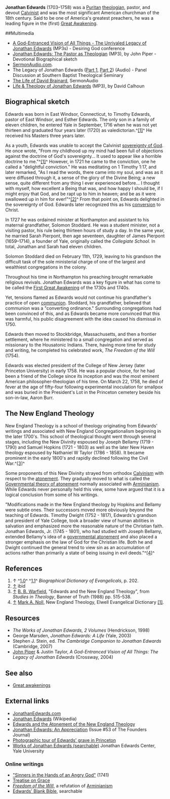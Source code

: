 **Jonathan Edwards** (1703–1758) was a [Puritan](Puritan "Puritan")
[theologian](Theologian "Theologian"), pastor, and devout
[Calvinist](Calvinist "Calvinist") and was the most significant
American churchman of the 18th century. Said to be one of America's
greatest preachers, he was a leading figure in the (first)
[Great Awakening](Great_Awakening "Great Awakening").

##Multimedia

-   [A God-Entranced Vision of All Things - The Unrivaled Legacy of Jonathan Edwards](http://www.desiringgod.org/ResourceLibrary/ConferenceMessages/ByConference/3/)
    (MP3s) - Desiring God conference
-   [Jonathan Edwards: The Pastor as Theologian](http://www.desiringgod.org/ResourceLibrary/Biographies/1458_The_Pastor_as_Theologian/)
    (MP3), by John Piper - Devotional Biographical sketch
-   [SermonAudio.com](http://www.sermonaudio.com/search.asp?SpeakerOnly=true&currSection=sermonsspeaker&keyword=Jonathan%5EEdwards).
-   The Legacy of Jonathan Edwards
    ([Part 1](http://www.sbts.edu/resources/lectures/james-p-boyce-society-lectures/the-legacy-of-jonathan-edwards-part-1/),
    [Part 2](http://www.sbts.edu/resources/lectures/james-p-boyce-society-lectures/the-legacy-of-jonathan-edwards-part-2/))
    (Audio) - Panel Discussion at Southern Baptist Theological Seminary
-   [The Life of David Brainard](http://www.sermonaudio.com/search.asp?speakerWithinSource=&subsetCat=series&subsetItem=Jonathan+Edwards+Messages&mediatype=&includekeywords=&keyword=swrb&keyworddesc=swrb&currsection=sermonssource&AudioOnly=false&SourceOnly=true&keywordwithin=David+Brainerd&x=0&y=0),
    SermonAudio
-   [Life & Theology of Jonathan Edwards](http://thirdmill.org/life-theology-of-jonathan-edwards)
    (MP3), by David Calhoun

## Biographical sketch

Edwards was born in East Windsor, Connecticut, to Timothy Edwards,
pastor of East Windsor, and Esther Edwards. The only son in a
family of eleven children, he entered Yale in September, 1716 when
he was not yet thirteen and graduated four years later (1720) as
valedictorian.^[[1]](#note-BDE202)^ He received his Masters three
years later.

As a youth, Edwards was unable to accept the Calvinist
[sovereignty of God](Sovereignty_of_God "Sovereignty of God"). He
once wrote, "From my childhood up my mind had been full of
objections against the doctrine of God's sovereignty… It used to
appear like a horrible doctrine to me."^[[1]](#note-BDE202)^
However, in 1721 he came to the conviction, one he called a
"delightful conviction." He was meditating on 1 Timothy 1:17, and
later remarked, "As I read the words, there came into my soul, and
was as it were diffused through it, a sense of the glory of the
Divine Being; a new sense, quite different from any thing I ever
experienced before… I thought with myself, how excellent a Being
that was, and how happy I should be, if I might enjoy that God, and
be rapt up to him in heaven; and be as it were swallowed up in him
for ever!"^[[2]](#note-0)^ From that point on, Edwards delighted in
the sovereignty of God. Edwards later recognized this as his
[conversion](Conversion "Conversion") to Christ.

In 1727 he was ordained minister at Northampton and assistant to
his maternal grandfather, Solomon Stoddard. He was a student
minister, not a visiting pastor, his rule being thirteen hours of
study a day. In the same year, he married Sarah Pierpont, then age
seventeen, daughter of James Pierpont (1659–1714), a founder of
Yale, originally called the *Collegiate School*. In total, Jonathan
and Sarah had eleven children.

Solomon Stoddard died on February 11th, 1729, leaving to his
grandson the difficult task of the sole ministerial charge of one
of the largest and wealthiest congregations in the colony.

Throughout his time in Northampton his preaching brought remarkable
religious revivals. Jonathan Edwards was a key figure in what has
come to be called the
[First Great Awakening](Great_Awakening "Great Awakening") of the
1730s and 1740s.

Yet, tensions flamed as Edwards would not continue his
grandfather's practice of open [communion](Communion "Communion").
Stoddard, his grandfather, believed that communion was a
"converting ordinance." Surrounding congregations had been
convinced of this, and as Edwards became more convinced that this
was harmful, his public disagreement with the idea caused his
dismissal in 1750.

Edwards then moved to Stockbridge, Massachusetts, and then a
frontier settlement, where he ministered to a small congregation
and served as missionary to the Housatonic Indians. There, having
more time for study and writing, he completed his celebrated work,
*The Freedom of the Will* (1754).

Edwards was elected president of the College of New Jersey (later
Princeton University) in early 1758. He was a popular choice, for
he had been a friend of the College since its inception and was the
most eminent American philosopher-theologian of his time. On March
22, 1758, he died of fever at the age of fifty-four following
experimental inoculation for smallpox and was buried in the
President's Lot in the Princeton cemetery beside his son-in-law,
Aaron Burr.

## The New England Theology

New England Theology is a school of theology originating from
Edwards' writings and associated with New England Congregationalism
beginning in the later 1700's. This school of theological thought
went through several stages, including the New Divinity espoused by
Joseph Bellamy (1719 - 1790) and Samuel Hopkins (1721 - 1803) as
well as the later New Haven theology espoused by Nathaniel W Taylor
(1786 - 1858). It became prominent in the early 1800's and rapidly
declined following the Civil War.^[[3]](#note-1)^

Some proponents of this New Divinity strayed from orthodox
[Calvinism](Calvinism "Calvinism") with respect to the
[atonement](Atonement_of_Jesus "Atonement of Jesus"). They
gradually moved to what is called the
[Governmental theory of atonement](Governmental_theory_of_atonement "Governmental theory of atonement")
normally associated with [Arminianism](Arminianism "Arminianism").
While Edwards never personally held this view, some have argued
that it is a logical conclusion from some of his writings.

"Modifications made in the New England theology by Hopkins and
Bellamy were subtle ones. Their successors moved more obviously
beyond the teaching of Edwards. Timothy Dwight (1752 - 1817),
Edwards's grandson and president of Yale College, took a broader
view of human abilities in salvation and emphasized more the
reasonable nature of the Christian faith. Jonathan Edwards, Jr.
(1745 - 1801), who had studied with Joseph Bellamy, extended
Bellamy's idea of a
[governmental atonement](Governmental_theory_of_atonement "Governmental theory of atonement")
and also placed a stronger emphasis on the law of God for the
Christian life. Both he and Dwight continued the general trend to
view sin as an accumulation of actions rather than primarily a
state of being issuing in evil deeds."^[[4]](#note-2)^

## References

1.  ↑ ^[1.0](#ref-BDE202_0)^ ^[1.1](#ref-BDE202_1)^
    *Biographical Dictionary of Evangelicals*, p. 202.
2.  [↑](#ref-0) ibid
3.  [↑](#ref-1) [B. B. Warfield](B._B._Warfield "B. B. Warfield"),
    "Edwards and the New England Theology", from *Studies in Theology*,
    Banner of Truth (1988) pp. 515-538.
4.  [↑](#ref-2) [Mark A. Noll](Mark_A._Noll "Mark A. Noll"), New
    England Theology, Elwell Evangelical Dictionary
    [[1]](http://mb-soft.com/believe/txc/newengla.htm).

## Resources

-   *The Works of Jonathan Edwards, 2 Volumes* (Hendrickson, 1998)
-   George Marsden, *Jonathan Edwards: A Life* (Yale, 2003)
-   Stephen J. Stein, ed.
    *The Cambridge Companion to Jonathan Edwards* (Cambridge, 2007)
-   [John Piper](John_Piper "John Piper") & Justin Taylor,
    *A God-Entranced Vision of All Things: The Legacy of Jonathan Edwards*
    (Crossway, 2004)

## See also

-   [Great awakenings](Great_awakenings "Great awakenings")

## External links

-   [JonathanEdwards.com](http://www.jonathanedwards.com/)
-   [Jonathan Edwards](http://en.wikipedia.org/wiki/Jonathan_Edwards "w:Jonathan Edwards")
    (Wikipedia)
-   [Edwards and the Atonement of the New England Theology](http://www.americanpresbyterianchurch.org/the_atonement.htm)
-   [Jonathan Edwards: An Appreciation](http://www.founders.org/FJ53/contents.html)
    (Issue \#53 of The Founders Journal)
-   [Photographic tour of Edwards' grave in Princeton](http://www.richardsibbes.com/Princeton.Cemetery.htm)
-   [Works of Jonathan Edwards (searchable)](http://edwards.yale.edu/archive/)
    Jonathan Edwards Center, Yale University

### Online writings

-   ["Sinners in the Hands of an Angry God"](http://www.ccel.org/e/edwards/sermons/sinners.html)
    (1741)
-   [Treatise on Grace](http://www.ondoctrine.com/2edw3701.htm)
-   [*Freedom of the Will*](http://www.jonathanedwards.com/text/FoW/FOWOutline.htm),
    a refutation of [Arminianism](Arminianism "Arminianism")
-   [Edwards' Blank Bible](http://edwards.yale.edu/archive?path=aHR0cDovL2plYy5hbWluZHNleWUub3JnL2NnaS1iaW4vbmV3cGhpbG8vbmF2aWdhdGUucGw/d2plby4yMw),
    searchable



